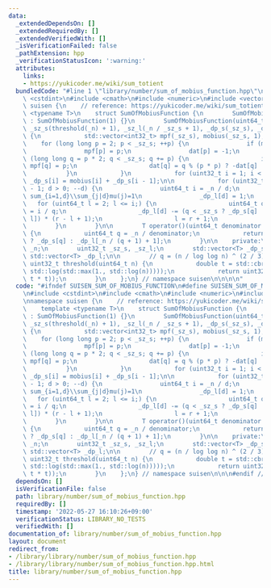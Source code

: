 ```yaml
---
data:
  _extendedDependsOn: []
  _extendedRequiredBy: []
  _extendedVerifiedWith: []
  _isVerificationFailed: false
  _pathExtension: hpp
  _verificationStatusIcon: ':warning:'
  attributes:
    links:
    - https://yukicoder.me/wiki/sum_totient
  bundledCode: "#line 1 \"library/number/sum_of_mobius_function.hpp\"\n\n\n\n#include\
    \ <cstdint>\n#include <cmath>\n#include <numeric>\n#include <vector>\n\nnamespace\
    \ suisen {\n    // reference: https://yukicoder.me/wiki/sum_totient\n    template\
    \ <typename T>\n    struct SumOfMobiusFunction {\n        SumOfMobiusFunction()\
    \ : SumOfMobiusFunction(1) {}\n        SumOfMobiusFunction(uint64_t n) : _n(n),\
    \ _sz_s(threshold(_n) + 1), _sz_l(_n / _sz_s + 1), _dp_s(_sz_s), _dp_l(_sz_l)\
    \ {\n            std::vector<int32_t> mpf(_sz_s), mobius(_sz_s, 1);\n        \
    \    for (long long p = 2; p < _sz_s; ++p) {\n                if (mpf[p]) continue;\n\
    \                mpf[p] = p;\n                dat[p] = -1;\n                for\
    \ (long long q = p * 2; q < _sz_s; q += p) {\n                    if (not mpf[q])\
    \ mpf[q] = p;\n                    dat[q] = q % (p * p) ? -dat[q] : 0;\n     \
    \           }\n            }\n            for (uint32_t i = 1; i < _sz_s; ++i)\
    \ _dp_s[i] = mobius[i] + _dp_s[i - 1];\n\n            for (uint32_t d = _sz_l\
    \ - 1; d > 0; --d) {\n                uint64_t i = _n / d;\n                //\
    \ sum_{i=1,d}\\sum_{j|d}mu(j)=1\n                _dp_l[d] = 1;\n             \
    \   for (uint64_t l = 2; l <= i;) {\n                    uint64_t q = i / l, r\
    \ = i / q;\n                    _dp_l[d] -= (q < _sz_s ? _dp_s[q] : _dp_l[d *\
    \ l]) * (r - l + 1);\n                    l = r + 1;\n                }\n    \
    \        }\n        }\n\n        T operator()(uint64_t denominator = 1) const\
    \ {\n            uint64_t q = _n / denominator;\n            return q < _sz_s\
    \ ? _dp_s[q] : _dp_l[_n / (q + 1) + 1];\n        }\n\n    private:\n        uint64_t\
    \ _n;\n        uint32_t _sz_s, _sz_l;\n        std::vector<T> _dp_s;\n       \
    \ std::vector<T> _dp_l;\n\n        // q = (n / log log n) ^ (2 / 3)\n        static\
    \ uint32_t threshold(uint64_t n) {\n            double t = std::cbrt(n / std::max(1.,\
    \ std::log(std::max(1., std::log(n)))));\n            return uint32_t(std::max(1.,\
    \ t * t));\n        }\n    };\n} // namespace suisen\n\n\n\n"
  code: "#ifndef SUISEN_SUM_OF_MOBIUS_FUNCTION\n#define SUISEN_SUM_OF_MOBIUS_FUNCTION\n\
    \n#include <cstdint>\n#include <cmath>\n#include <numeric>\n#include <vector>\n\
    \nnamespace suisen {\n    // reference: https://yukicoder.me/wiki/sum_totient\n\
    \    template <typename T>\n    struct SumOfMobiusFunction {\n        SumOfMobiusFunction()\
    \ : SumOfMobiusFunction(1) {}\n        SumOfMobiusFunction(uint64_t n) : _n(n),\
    \ _sz_s(threshold(_n) + 1), _sz_l(_n / _sz_s + 1), _dp_s(_sz_s), _dp_l(_sz_l)\
    \ {\n            std::vector<int32_t> mpf(_sz_s), mobius(_sz_s, 1);\n        \
    \    for (long long p = 2; p < _sz_s; ++p) {\n                if (mpf[p]) continue;\n\
    \                mpf[p] = p;\n                dat[p] = -1;\n                for\
    \ (long long q = p * 2; q < _sz_s; q += p) {\n                    if (not mpf[q])\
    \ mpf[q] = p;\n                    dat[q] = q % (p * p) ? -dat[q] : 0;\n     \
    \           }\n            }\n            for (uint32_t i = 1; i < _sz_s; ++i)\
    \ _dp_s[i] = mobius[i] + _dp_s[i - 1];\n\n            for (uint32_t d = _sz_l\
    \ - 1; d > 0; --d) {\n                uint64_t i = _n / d;\n                //\
    \ sum_{i=1,d}\\sum_{j|d}mu(j)=1\n                _dp_l[d] = 1;\n             \
    \   for (uint64_t l = 2; l <= i;) {\n                    uint64_t q = i / l, r\
    \ = i / q;\n                    _dp_l[d] -= (q < _sz_s ? _dp_s[q] : _dp_l[d *\
    \ l]) * (r - l + 1);\n                    l = r + 1;\n                }\n    \
    \        }\n        }\n\n        T operator()(uint64_t denominator = 1) const\
    \ {\n            uint64_t q = _n / denominator;\n            return q < _sz_s\
    \ ? _dp_s[q] : _dp_l[_n / (q + 1) + 1];\n        }\n\n    private:\n        uint64_t\
    \ _n;\n        uint32_t _sz_s, _sz_l;\n        std::vector<T> _dp_s;\n       \
    \ std::vector<T> _dp_l;\n\n        // q = (n / log log n) ^ (2 / 3)\n        static\
    \ uint32_t threshold(uint64_t n) {\n            double t = std::cbrt(n / std::max(1.,\
    \ std::log(std::max(1., std::log(n)))));\n            return uint32_t(std::max(1.,\
    \ t * t));\n        }\n    };\n} // namespace suisen\n\n\n#endif // SUISEN_SUM_OF_MOBIUS_FUNCTION\n"
  dependsOn: []
  isVerificationFile: false
  path: library/number/sum_of_mobius_function.hpp
  requiredBy: []
  timestamp: '2022-05-27 16:10:26+09:00'
  verificationStatus: LIBRARY_NO_TESTS
  verifiedWith: []
documentation_of: library/number/sum_of_mobius_function.hpp
layout: document
redirect_from:
- /library/library/number/sum_of_mobius_function.hpp
- /library/library/number/sum_of_mobius_function.hpp.html
title: library/number/sum_of_mobius_function.hpp
---
```

